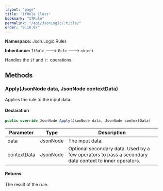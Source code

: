 ```yaml
---
layout: "page"
title: "IfRule Class"
bookmark: "IfRule"
permalink: "/api/JsonLogic/:title/"
order: "9.10.07"
---
```

**Namespace:** Json.Logic.Rules

**Inheritance:**
`IfRule`
 🡒 
`Rule`
 🡒 
`object`

Handles the `if` and `?:` operations.

## Methods

### Apply(JsonNode data, JsonNode contextData)

Applies the rule to the input data.

#### Declaration

```c#
public override JsonNode Apply(JsonNode data, JsonNode contextData)
```

| Parameter | Type | Description |
|---|---|---|
| data | JsonNode | The input data. |
| contextData | JsonNode | Optional secondary data.  Used by a few operators to pass a secondary<br>    data context to inner operators. |


#### Returns

The result of the rule.

